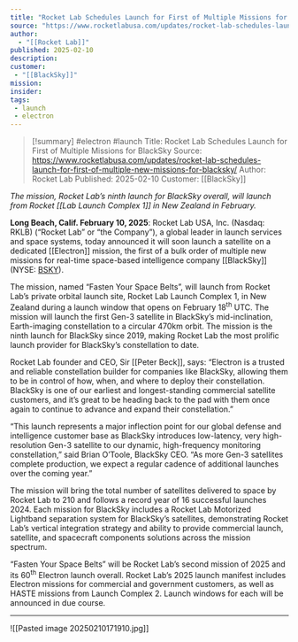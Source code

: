 ```yaml
---
title: "Rocket Lab Schedules Launch for First of Multiple Missions for BlackSky"
source: "https://www.rocketlabusa.com/updates/rocket-lab-schedules-launch-for-first-of-multiple-new-missions-for-blacksky/"
author:
  - "[[Rocket Lab]]"
published: 2025-02-10
description:
customer:
 - "[[BlackSky]]"
mission:
insider:
tags:
 - launch
 - electron
---
```


>[!summary]
> #electron #launch
>Title: Rocket Lab Schedules Launch for First of Multiple Missions for BlackSky
>Source: https://www.rocketlabusa.com/updates/rocket-lab-schedules-launch-for-first-of-multiple-new-missions-for-blacksky/
>Author: Rocket Lab
>Published: 2025-02-10
>Customer: [[BlackSky]]

*The mission, Rocket Lab’s ninth launch for BlackSky overall, will launch from Rocket [[Lab Launch Complex 1]] in New Zealand in February.*

**Long Beach, Calif. February 10, 2025**: Rocket Lab USA, Inc. (Nasdaq: RKLB) (“Rocket Lab” or “the Company”), a global leader in launch services and space systems, today announced it will soon launch a satellite on a dedicated [[Electron]] mission, the first of a bulk order of multiple new missions for real-time space-based intelligence company [[BlackSky]] (NYSE: [BSKY](https://ir.blacksky.com/)).

The mission, named “Fasten Your Space Belts”, will launch from Rocket Lab’s private orbital launch site, Rocket Lab Launch Complex 1, in New Zealand during a launch window that opens on February 18<sup>th</sup> UTC. The mission will launch the first Gen-3 satellite in BlackSky’s mid-inclination, Earth-imaging constellation to a circular 470km orbit. The mission is the ninth launch for BlackSky since 2019, making Rocket Lab the most prolific launch provider for BlackSky’s constellation to date.

Rocket Lab founder and CEO, Sir [[Peter Beck]], says: “Electron is a trusted and reliable constellation builder for companies like BlackSky, allowing them to be in control of how, when, and where to deploy their constellation. BlackSky is one of our earliest and longest-standing commercial satellite customers, and it’s great to be heading back to the pad with them once again to continue to advance and expand their constellation.”

“This launch represents a major inflection point for our global defense and intelligence customer base as BlackSky introduces low-latency, very high-resolution Gen-3 satellite to our dynamic, high-frequency monitoring constellation,” said Brian O’Toole, BlackSky CEO. “As more Gen-3 satellites complete production, we expect a regular cadence of additional launches over the coming year.”

The mission will bring the total number of satellites delivered to space by Rocket Lab to 210 and follows a record year of 16 successful launches 2024. Each mission for BlackSky includes a Rocket Lab Motorized Lightband separation system for BlackSky’s satellites, demonstrating Rocket Lab’s vertical integration strategy and ability to provide commercial launch, satellite, and spacecraft components solutions across the mission spectrum.

“Fasten Your Space Belts” will be Rocket Lab’s second mission of 2025 and its 60<sup>th</sup> Electron launch overall. Rocket Lab’s 2025 launch manifest includes Electron missions for commercial and government customers, as well as HASTE missions from Launch Complex 2. Launch windows for each will be announced in due course. 

---

![[Pasted image 20250210171910.jpg]]